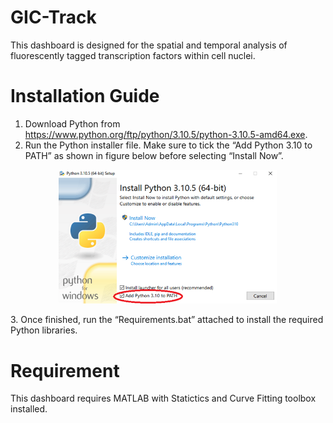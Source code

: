 # GIC-Track
This dashboard is designed for the spatial and temporal analysis of fluorescently tagged transcription factors within cell nuclei.

# Installation Guide
1. Download Python from https://www.python.org/ftp/python/3.10.5/python-3.10.5-amd64.exe.
2. Run the Python installer file. Make sure to tick the “Add Python 3.10 to PATH” as shown in figure below before selecting “Install Now”. 
<p align="center">
  <img src="Picture1.png" width="350" title="hover text">
</p>
3. Once finished, run the “Requirements.bat” attached to install the required Python libraries.

# Requirement
This dashboard requires MATLAB with Statictics and Curve Fitting toolbox installed.
